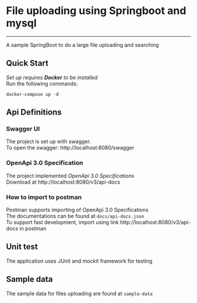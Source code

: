 # File uploading using Springboot and mysql
___
A sample SpringBoot to do a large file uploading and searching 
## Quick Start
*Set up requires __Docker__ to be installed*\
Run the following commands:
```bazaar
docker-compose up -d 
```
## Api Definitions
### Swagger UI
The project is set up with swagger.\
To open the swagger: http://localhost:8080/swagger
### OpenApi 3.0 Specification 
The project implemented *OpenApi 3.0 Specifications* \
Download at http://localhost:8080/v3/api-docs
### How to import to postman
Postman supports importing of OpenApi 3.0 Specifications \
The documentations can be found at `docs/api-docs.json` \
To support fast development, import using link http://localhost:8080/v3/api-docs in postman

## Unit test
The application uses JUnit and mockit framework for testing

## Sample data
The sample data for files uploading are found at `sample-data`

